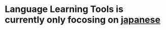 # Language Learning Tools is currently only focosing on <a href="https://github.com/language-learning-tools/learn-Japanese"> japanese <a>
